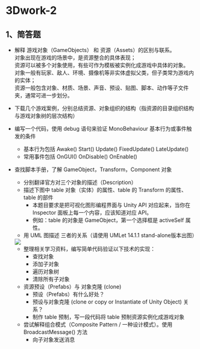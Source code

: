 # 3Dwork-2
## 1、简答题
* 解释 游戏对象（GameObjects） 和 资源（Assets）的区别与联系。<br/>
 对象出现在游戏的场景中，是资源整合的具体表现；  
 资源可以被多个对象使用，有些可作为模板被实例化成游戏中具体的对象。  
 对象一般有玩家、敌人、环境、摄像机等非实体虚拟父类，但子类常为游戏内的实体；  
 资源一般包含对象、材质、场景、声音、预设、贴图、脚本、动作等子文件夹，通常可进一步划分。


* 下载几个游戏案例，分别总结资源、对象组织的结构（指资源的目录组织结构与游戏对象树的层次结构）<br/>
* 编写一个代码，使用 debug 语句来验证 MonoBehaviour 基本行为或事件触发的条件
  * 基本行为包括 Awake() Start() Update() FixedUpdate() LateUpdate()
  * 常用事件包括 OnGUI() OnDisable() OnEnable()
* 查找脚本手册，了解 GameObject，Transform，Component 对象
  * 分别翻译官方对三个对象的描述（Description）
  * 描述下图中 table 对象（实体）的属性、table 的 Transform 的属性、 table 的部件
    * 本题目要求是把可视化图形编程界面与 Unity API 对应起来，当你在 Inspector 面板上每一个内容，应该知道对应 API。
    * 例如：table 的对象是 GameObject，第一个选择框是 activeSelf 属性。
  * 用 UML 图描述 三者的关系（请使用 UMLet 14.1.1 stand-alone版本出图）
  
  
  <img src="https://pmlpml.github.io/unity3d-learning/images/ch02/ch02-homework.png"  />
  
  * 整理相关学习资料，编写简单代码验证以下技术的实现：
    * 查找对象
    * 添加子对象
    * 遍历对象树
    * 清除所有子对象
  * 资源预设（Prefabs）与 对象克隆 (clone)
    * 预设（Prefabs）有什么好处？
    * 预设与对象克隆 (clone or copy or Instantiate of Unity Object) 关系？
    * 制作 table 预制，写一段代码将 table 预制资源实例化成游戏对象
  * 尝试解释组合模式（Composite Pattern / 一种设计模式）。使用 BroadcastMessage() 方法
    * 向子对象发送消息
